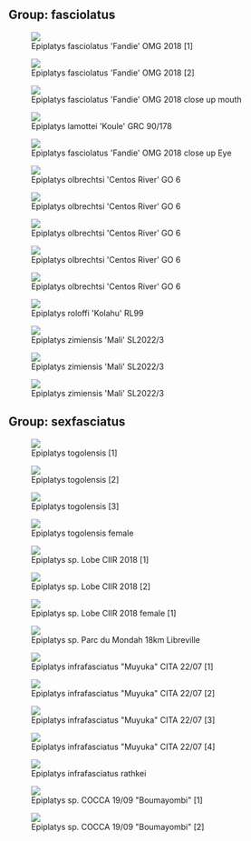 ## Group: fasciolatus

<figure>
  <img src="https://thekillifish.net/index_ATTACHMENTS/DSC_0624_epi_fasciolatus_LR.jpg" />
  <figcaption>Epiplatys fasciolatus 'Fandie' OMG 2018 [1]</figcaption>
</figure>

<figure>
  <img src="https://thekillifish.net/index_ATTACHMENTS/20211008-DSC_Epiplatys_fasciolatus_6288.jpg" />
  <figcaption>Epiplatys fasciolatus 'Fandie' OMG 2018 [2]</figcaption>
</figure>

<figure>
  <img src="https://thekillifish.net/index_ATTACHMENTS/DSC_0648_fasciolatus_close_up_teeth_LR.jpg" />
  <figcaption>Epiplatys fasciolatus 'Fandie' OMG 2018 close up mouth</figcaption>
</figure>

<figure>
  <img src="https://thekillifish.net/index_ATTACHMENTS/Epiplatys_lamottei_Koule_GRC_90-178_DSC_3395_BEST.jpg" />
  <figcaption>Epiplatys lamottei 'Koule' GRC 90/178</figcaption>
</figure>

<figure>
  <img src="https://thekillifish.net/index_ATTACHMENTS/DSC_0647_fasciolatus_close_up_eye_LR.jpg" />
  <figcaption>Epiplatys fasciolatus 'Fandie' OMG 2018 close up Eye</figcaption>
</figure>

<figure>
  <img src="https://thekillifish.net/index_ATTACHMENTS/20250118-E_olbrechtsi_4759_BEST.jpg" />
  <figcaption>Epiplatys olbrechtsi 'Centos River' GO 6</figcaption>
</figure>

<figure>
  <img src="https://thekillifish.net/index_ATTACHMENTS/20250118-E_olbrechtsi_4740_BETTER.jpg" />
  <figcaption>Epiplatys olbrechtsi 'Centos River' GO 6</figcaption>
</figure>

<figure>
  <img src="https://thekillifish.net/index_ATTACHMENTS/20250118-E_olbrechtsi_4754_GOOD.jpg" />
  <figcaption>Epiplatys olbrechtsi 'Centos River' GO 6</figcaption>
</figure>

<figure>
  <img src="https://thekillifish.net/index_ATTACHMENTS/20250118-E_olbrechtsi_4758_GOOD.jpg" />
  <figcaption>Epiplatys olbrechtsi 'Centos River' GO 6</figcaption>
</figure>

<figure>
  <img src="https://thekillifish.net/index_ATTACHMENTS/20250118-E_olbrechtsi_4757_GOOD_CLOSE-UP.jpg" />
  <figcaption>Epiplatys olbrechtsi 'Centos River' GO 6</figcaption>
</figure>

<figure>
  <img src="https://thekillifish.net/index_ATTACHMENTS/20221204-DSC_8169-Enhanced-NR.jpg" />
  <figcaption>Epiplatys roloffi 'Kolahu' RL99</figcaption>
</figure>

<figure>
  <img src="https://thekillifish.net/index_ATTACHMENTS/20250119-E_zimiensis_4935_GOOD.jpg" />
  <figcaption>Epiplatys zimiensis 'Mali' SL2022/3</figcaption>
</figure>

<figure>
  <img src="https://thekillifish.net/index_ATTACHMENTS/20250119-E_zimiensis_5099_GOOD.jpg" />
  <figcaption>Epiplatys zimiensis 'Mali' SL2022/3</figcaption>
</figure>

<figure>
  <img src="https://thekillifish.net/index_ATTACHMENTS/20250119-E_zimiensis_4994_OK.jpg" />
  <figcaption>Epiplatys zimiensis 'Mali' SL2022/3</figcaption>
</figure>

## Group: sexfasciatus

<figure>
  <img src="https://thekillifish.net/index_ATTACHMENTS/20230407-togolensis_DSC_8962-Enhanced-NR.jpg" />
  <figcaption>Epiplatys togolensis [1]</figcaption>
</figure>

<figure>
  <img src="https://thekillifish.net/index_ATTACHMENTS/Epiplatys_togolensis_2.jpg" />
  <figcaption>Epiplatys togolensis [2]</figcaption>
</figure>

<figure>
  <img src="https://thekillifish.net/index_ATTACHMENTS/20230407-togolensis_DSC_8941-Enhanced-NR.jpg" />
  <figcaption>Epiplatys togolensis [3]</figcaption>
</figure>

<figure>
  <img src="https://thekillifish.net/index_ATTACHMENTS/20230407-togolensis_female-DSC_8944.jpg" />
  <figcaption>Epiplatys togolensis female</figcaption>
</figure>

<figure>
  <img src="https://thekillifish.net/index_ATTACHMENTS/DSC_0684_Lobe_LR.jpg" />
  <figcaption>Epiplatys sp. Lobe CIIR 2018 [1]</figcaption>
</figure>

<figure>
  <img src="https://thekillifish.net/index_ATTACHMENTS/Epiplatys_sp_Lobe.jpg" />
  <figcaption>Epiplatys sp. Lobe CIIR 2018 [2]</figcaption>
</figure>

<figure>
  <img src="https://thekillifish.net/index_ATTACHMENTS/DSC_0458_Lobe_female_LR.jpg" />
  <figcaption>Epiplatys sp. Lobe CIIR 2018 female [1]</figcaption>
</figure>

<figure>
  <img src="https://thekillifish.net/index_ATTACHMENTS/Epiplatys_sp._Parc_du_Mondah_DSC_2887_OK.jpg" />
  <figcaption>Epiplatys sp. Parc du Mondah 18km Libreville</figcaption>
</figure>

<figure>
  <img src="https://thekillifish.net/index_ATTACHMENTS/Epiplatys_infrasfasciatus_Muyuka_DSC_2749_BEST.jpg" />
  <figcaption>Epiplatys infrafasciatus "Muyuka" CITA 22/07 [1]</figcaption>
</figure>

<figure>
  <img src="https://thekillifish.net/index_ATTACHMENTS/DSC_0129_Muyuka_LR.jpg" />
  <figcaption>Epiplatys infrafasciatus "Muyuka" CITA 22/07 [2]</figcaption>
</figure>

<figure>
  <img src="https://thekillifish.net/index_ATTACHMENTS/DSC_0377_muyuka_LR.jpg" />
  <figcaption>Epiplatys infrafasciatus "Muyuka" CITA 22/07 [3]</figcaption>
</figure>

<figure>
  <img src="https://thekillifish.net/index_ATTACHMENTS/DSC_0170_muyuka_LR.jpg" />
  <figcaption>Epiplatys infrafasciatus "Muyuka" CITA 22/07 [4]</figcaption>
</figure>

 <figure>
  <img src="https://thekillifish.net/index_ATTACHMENTS/20221204-DSC_8144-Enhanced-NR.jpg" />
  <figcaption>Epiplatys infrafasciatus rathkei</figcaption>
</figure>

<figure>
  <img src="https://thekillifish.net/index_ATTACHMENTS/Epiplatys_sp_COCCA_2019-09_Boumayombi_DSC_3350_BEST.jpg" />
  <figcaption>Epiplatys sp. COCCA 19/09 "Boumayombi" [1]</figcaption>
</figure>

<figure>
  <img src="https://thekillifish.net/index_ATTACHMENTS/DSC_0082_COCCA_LR.jpg" />
  <figcaption>Epiplatys sp. COCCA 19/09 "Boumayombi" [2]</figcaption>
</figure>